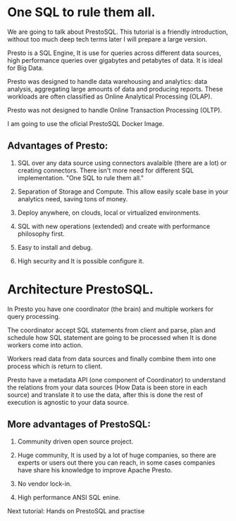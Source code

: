 # One SQL to rule them all.

We are going to talk about PrestoSQL.
This tutorial is a friendly introduction, without too much deep tech terms later I will prepare a large version.

Presto is a SQL Engine, It is use for queries across different data sources, high performance queries over gigabytes and petabytes of data. It is ideal for Big Data.

Presto was designed to handle data warehousing and analytics: data analysis, aggregating large amounts of data and producing reports. These workloads are often classified as Online Analytical Processing (OLAP).

Presto was not designed to handle Online Transaction Processing (OLTP).

I am going to use the oficial PrestoSQL Docker Image.

## Advantages of Presto:

1) SQL over any data source using connectors avalaible (there are a lot) or creating connectors. There isn't more need for different SQL implementation. 
"One SQL to rule them all."

2) Separation of Storage and Compute. This allow easily scale base in your analytics need, saving tons of money.

3) Deploy anywhere, on clouds, local or virtualized environments.

4) SQL with new operations (extended) and create with performance philosophy first.

5) Easy to install and debug.

6) High security and It is possible configure it.

# Architecture PrestoSQL.

In Presto you have one coordinator (the brain) and multiple workers for query processing.

The coordinator accept SQL statements from client and parse, plan and schedule how SQL statement are going to be processed when It is done workers come into action.

Workers read data from data sources and finally combine them into one process which is return to client.

Presto have a metadata API (one component of Coordinator) to understand the relations from your data sources (How Data is been store in each source) and translate it to use the data, after this is done the rest of execution is agnostic to your data source.

## More advantages of PrestoSQL:

1) Community driven open source project.

2) Huge community, It is used by a lot of huge companies, so there are experts or users out there you can reach, in some cases companies have share his knowledge to improve Apache Presto.

3) No vendor lock-in.

4) High performance ANSI SQL enine.

Next tutorial: Hands on PrestoSQL and practise
